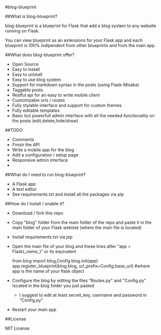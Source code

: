 #blog-blueprint

##What is blog-blueprint?

blog-blueprint is a blueprint for Flask that add a blog system to any website running on Flask.

You can view blueprint as an extensions for your Flask app and each blueprint is 100% indipendent from other blueprints and from the main app. 

##What does blog-blueprint offer?

* Open Source
* Easy to install
* Easy to unistall
* Easy to use blog system
* Support for markdown syntax in the posts (using Flask-Misaka)
* Taggable posts
* Restful api for an easy to write mobile client
* Customizable urls / routes
* Fully stylable interface and support for custom themes
* Fully editable templates 
* Basic but powerfull admin interface with all the needed functionality on the posts (edit,delete,hide/show)

##TODO

* Comments
* Finish the API
* Write a mobile app for the blog
* Add a configuration / setup page
* Responsive admin interface
* 

##What do I need to run blog-blueprint?

* A Flask app
* A text editor
* See requirements.txt and install all the packages via pip


##How do I install / enable it?

* Download / fork this repo
* Copy "blog" folder from the main folder of the repo and paste it in the main folder of your Flask webiste (where the main file is located)
* Install requirements.txt via pip
* Open the main file of your blog and these lines after "app = Flask(\__name\__)" or its equivalent

    from blog import blog,Config
    blog.init(app)
    app.register_blueprint(blog.blog, url_prefix=Config.base_url)
    \#where app is the name of your flask object

* Configure the blog by editing the files "Routes.py" and "Config.py" located in the blog folder you just pasted
    * I suggest to edit at least secret_key, username and password in "Config.py"
* Restart your main app


##License

MIT License